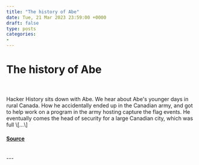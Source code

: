 ```yaml
---
title: "The history of Abe"
date: Tue, 21 Mar 2023 23:59:00 +0000
draft: false
type: posts
categories: 
- 
---
```

# The history of Abe

<br/>

<br/>
Hacker History sits down with Abe. We hear about Abe's younger days in rural Canada. How he accidentally ended up in the Canadian army, and got to help work on a program in the army hosting capture the flag events. He eventually comes the head of security for a large Canadian city, which was full \[…\]

#### [Source](https://hackerhistory.com/podcast/the-history-of-abe/)

<br/>
---
